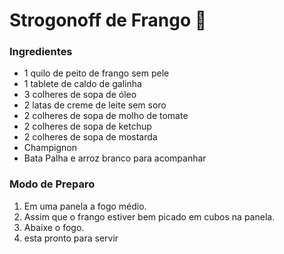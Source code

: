 # Strogonoff de Frango :chicken:

### Ingredientes

- 1 quilo de peito de frango sem pele
- 1 tablete de caldo de galinha
- 3 colheres de sopa de óleo
- 2 latas de creme de leite sem soro
- 2 colheres de sopa de molho de tomate
- 2 colheres de sopa de ketchup
- 2 colheres de sopa de mostarda
- Champignon
- Bata Palha e arroz branco para acompanhar

### Modo de Preparo

1. Em uma panela a fogo médio.
2. Assim que o frango estiver bem picado em cubos na panela.
3. Abaixe o fogo.
4. esta pronto para servir

